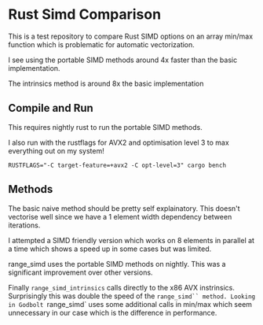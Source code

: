 # Rust Simd Comparison

This is a test repository to compare Rust SIMD options on an array min/max function which is problematic for automatic vectorization.

I see using the portable SIMD methods around 4x faster than the basic implementation.

The intrinsics method is around 8x the basic implementation

## Compile and Run

This requires nightly rust to run the portable SIMD methods.

I also run with the rustflags for AVX2 and optimisation level 3 to max everything out on my system!

```
RUSTFLAGS="-C target-feature=+avx2 -C opt-level=3" cargo bench 
```

## Methods

The basic naive method should be pretty self explainatory. This doesn't vectorise well since we have a 1 element width dependency between iterations.

I attempted a SIMD friendly version which works on 8 elements in parallel at a time which shows a speed up in some cases but was limited.

range_simd uses the portable SIMD methods on nightly. This was a significant improvement over other versions.

Finally `range_simd_intrinsics` calls directly to the x86 AVX instrinsics. Surprisingly this was double the speed of the `range_simd`` method. Looking in Godbolt `range_simd` uses some additional calls in min/max which seem unnecessary in our case which is the difference in performance.